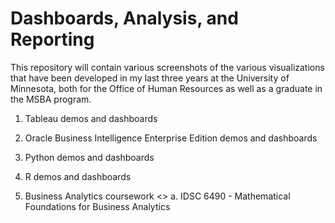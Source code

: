 # Dashboards, Analysis, and Reporting

This repository will contain various screenshots of the various visualizations that have been developed in my last three years at the University of Minnesota, both for the Office of Human Resources as well as a graduate in the MSBA program.

1.  Tableau demos and dashboards

2.  Oracle Business Intelligence Enterprise Edition demos and dashboards

3.  Python demos and dashboards

4.  R demos and dashboards

5.  Business Analytics coursework <>
  a.  IDSC 6490 - Mathematical Foundations for Business Analytics
